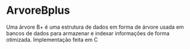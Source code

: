 # ArvoreBplus
 Uma árvore B+ é uma estrutura de dados em forma de árvore usada em bancos de dados para armazenar e indexar informações de forma otimizada. Implementação feita em C

